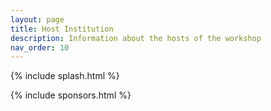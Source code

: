 ```yaml
---
layout: page
title: Host Institution
description: Information about the hosts of the workshop
nav_order: 10
---
```


{% include splash.html %}

{% include sponsors.html %}
